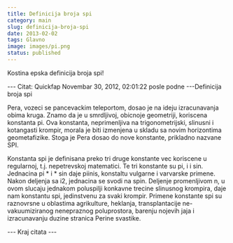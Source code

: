 ```yaml
---
title: Definicija broja spi
category: main
slug: definicija-broja-spi
date: 2013-02-02
tags: Glavno
image: images/pi.png
status: published
---
```

Kostina epska definicija broja spi!


--- Citat: Quickfap Novembar 30, 2012, 02:01:22 posle podne ---Definicija broja spi

Pera, vozeci se pancevackim teleportom, dosao je na ideju izracunavanja obima kruga. 
Znamo da je u smrdljivoj, obicnoje geometriji, koriscena konstanta pi. Ova konstanta, neprimenljiva na trigonometrijski, slinusni 
i kotangasti krompir, morala je biti izmenjena u skladu sa novim horizontima geometafizike. Stoga je Pera dosao do nove
konstante, prikladno nazvane SPI.

Konstanta spi je definisana preko tri druge konstante vec koriscene u regularnoj, t.j. nepetrevskoj matematici. Te tri konstante 
su pi, i i sin. Jednacina pi * i * sin daje piinis, konstaltu vulgarne i varvarske primene. Nakon deljenja sa i2, jednacina
se svodi na spin. Deljenje promenljivom n, u ovom slucaju jednakom poluspilji konkavne trecine slinusnog krompira, daje nam
konstantu spi, jedinstvenu za svaki krompir. Primene konstante spi su raznovrsne u oblastima agrikulture, heklanja, 
transplantacije ne-vakuumiziranog nenepraznog poluprostora, barenju nojevih jaja i izracunavanju duzine stranica Perine 
svastike.

--- Kraj citata ---
